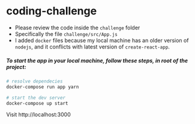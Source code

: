 # coding-challenge

  - Please review the code inside the `challenge` folder
  - Specifically the file `challenge/src/App.js`
  - I added `docker` files because my local machine has an older version of `nodejs`, and it conflicts with latest version of `create-react-app`.


##### To start the app in your local machine, follow these steps, in root of the project:
```bash
# resolve dependecies
docker-compose run app yarn

# start the dev server
docker-compose up start
```

Visit http://localhost:3000

